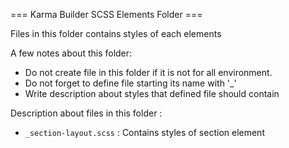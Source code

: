 === Karma Builder SCSS Elements Folder ===

Files in this folder contains styles of each elements

A few notes about this folder:

*   Do not create file in this folder if it is not for all environment.
*	Do not forget to define file starting its name with '_'
*	Write description about styles that defined file should contain

Description about files in this folder :

*	`_section-layout.scss`	:	Contains styles of section element


  



